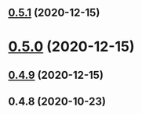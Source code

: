 <a name="0.5.1"></a>
## [0.5.1](https://github.com/48401298/qmac-gridcn/compare/v0.5.0...v0.5.1) (2020-12-15)



<a name="0.5.0"></a>
# [0.5.0](https://github.com/48401298/qmac-gridcn/compare/v0.4.9...v0.5.0) (2020-12-15)



<a name="0.4.9"></a>
## [0.4.9](https://github.com/48401298/qmac-gridcn/compare/v0.4.8...v0.4.9) (2020-12-15)



<a name="0.4.8"></a>
## 0.4.8 (2020-10-23)




